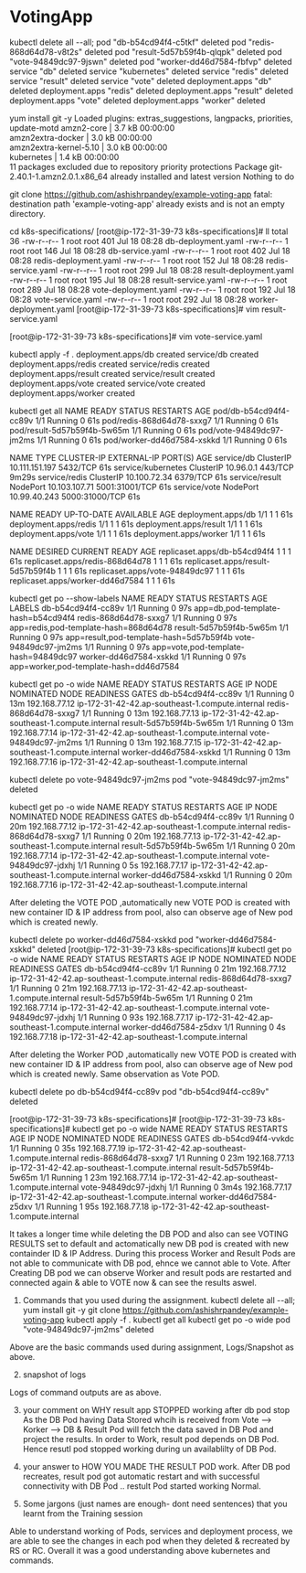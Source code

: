 # VotingApp
kubectl delete all --all;
pod "db-b54cd94f4-c5tkf" deleted
pod "redis-868d64d78-v8t2s" deleted
pod "result-5d57b59f4b-qlqpk" deleted
pod "vote-94849dc97-9jswn" deleted
pod "worker-dd46d7584-fbfvp" deleted
service "db" deleted
service "kubernetes" deleted
service "redis" deleted
service "result" deleted
service "vote" deleted
deployment.apps "db" deleted
deployment.apps "redis" deleted
deployment.apps "result" deleted
deployment.apps "vote" deleted
deployment.apps "worker" deleted

yum install git -y
Loaded plugins: extras_suggestions, langpacks, priorities, update-motd
amzn2-core                                                                                                                                                  | 3.7 kB  00:00:00     
amzn2extra-docker                                                                                                                                           | 3.0 kB  00:00:00     
amzn2extra-kernel-5.10                                                                                                                                      | 3.0 kB  00:00:00     
kubernetes                                                                                                                                                  | 1.4 kB  00:00:00     
11 packages excluded due to repository priority protections
Package git-2.40.1-1.amzn2.0.1.x86_64 already installed and latest version
Nothing to do

 git clone  https://github.com/ashishrpandey/example-voting-app
fatal: destination path 'example-voting-app' already exists and is not an empty directory.

cd k8s-specifications/
[root@ip-172-31-39-73 k8s-specifications]# ll
total 36
-rw-r--r-- 1 root root 401 Jul 18 08:28 db-deployment.yaml
-rw-r--r-- 1 root root 146 Jul 18 08:28 db-service.yaml
-rw-r--r-- 1 root root 402 Jul 18 08:28 redis-deployment.yaml
-rw-r--r-- 1 root root 152 Jul 18 08:28 redis-service.yaml
-rw-r--r-- 1 root root 299 Jul 18 08:28 result-deployment.yaml
-rw-r--r-- 1 root root 195 Jul 18 08:28 result-service.yaml
-rw-r--r-- 1 root root 289 Jul 18 08:28 vote-deployment.yaml
-rw-r--r-- 1 root root 192 Jul 18 08:28 vote-service.yaml
-rw-r--r-- 1 root root 292 Jul 18 08:28 worker-deployment.yaml
[root@ip-172-31-39-73 k8s-specifications]# vim result-service.yaml

[root@ip-172-31-39-73 k8s-specifications]# vim vote-service.yaml

kubectl apply -f .
deployment.apps/db created
service/db created
deployment.apps/redis created
service/redis created
deployment.apps/result created
service/result created
deployment.apps/vote created
service/vote created
deployment.apps/worker created


kubectl get all
NAME                          READY   STATUS    RESTARTS   AGE
pod/db-b54cd94f4-cc89v        1/1     Running   0          61s
pod/redis-868d64d78-sxxg7     1/1     Running   0          61s
pod/result-5d57b59f4b-5w65m   1/1     Running   0          61s
pod/vote-94849dc97-jm2ms      1/1     Running   0          61s
pod/worker-dd46d7584-xskkd    1/1     Running   0          61s

NAME                 TYPE        CLUSTER-IP       EXTERNAL-IP   PORT(S)          AGE
service/db           ClusterIP   10.111.151.197   <none>        5432/TCP         61s
service/kubernetes   ClusterIP   10.96.0.1        <none>        443/TCP          9m29s
service/redis        ClusterIP   10.100.72.34     <none>        6379/TCP         61s
service/result       NodePort    10.103.107.71    <none>        5001:31001/TCP   61s
service/vote         NodePort    10.99.40.243     <none>        5000:31000/TCP   61s

NAME                     READY   UP-TO-DATE   AVAILABLE   AGE
deployment.apps/db       1/1     1            1           61s
deployment.apps/redis    1/1     1            1           61s
deployment.apps/result   1/1     1            1           61s
deployment.apps/vote     1/1     1            1           61s
deployment.apps/worker   1/1     1            1           61s

NAME                                DESIRED   CURRENT   READY   AGE
replicaset.apps/db-b54cd94f4        1         1         1       61s
replicaset.apps/redis-868d64d78     1         1         1       61s
replicaset.apps/result-5d57b59f4b   1         1         1       61s
replicaset.apps/vote-94849dc97      1         1         1       61s
replicaset.apps/worker-dd46d7584    1         1         1       61s


kubectl get po --show-labels
NAME                      READY   STATUS    RESTARTS   AGE   LABELS
db-b54cd94f4-cc89v        1/1     Running   0          97s   app=db,pod-template-hash=b54cd94f4
redis-868d64d78-sxxg7     1/1     Running   0          97s   app=redis,pod-template-hash=868d64d78
result-5d57b59f4b-5w65m   1/1     Running   0          97s   app=result,pod-template-hash=5d57b59f4b
vote-94849dc97-jm2ms      1/1     Running   0          97s   app=vote,pod-template-hash=94849dc97
worker-dd46d7584-xskkd    1/1     Running   0          97s   app=worker,pod-template-hash=dd46d7584


kubectl get po -o wide
NAME                      READY   STATUS    RESTARTS   AGE   IP              NODE                                              NOMINATED NODE   READINESS GATES
db-b54cd94f4-cc89v        1/1     Running   0          13m   192.168.77.12   ip-172-31-42-42.ap-southeast-1.compute.internal   <none>           <none>
redis-868d64d78-sxxg7     1/1     Running   0          13m   192.168.77.13   ip-172-31-42-42.ap-southeast-1.compute.internal   <none>           <none>
result-5d57b59f4b-5w65m   1/1     Running   0          13m   192.168.77.14   ip-172-31-42-42.ap-southeast-1.compute.internal   <none>           <none>
vote-94849dc97-jm2ms      1/1     Running   0          13m   192.168.77.15   ip-172-31-42-42.ap-southeast-1.compute.internal   <none>           <none>
worker-dd46d7584-xskkd    1/1     Running   0          13m   192.168.77.16   ip-172-31-42-42.ap-southeast-1.compute.internal   <none>           <none>

kubectl delete po vote-94849dc97-jm2ms
pod "vote-94849dc97-jm2ms" deleted

kubectl get po -o wide
NAME                      READY   STATUS    RESTARTS   AGE   IP              NODE                                              NOMINATED NODE   READINESS GATES
db-b54cd94f4-cc89v        1/1     Running   0          20m   192.168.77.12   ip-172-31-42-42.ap-southeast-1.compute.internal   <none>           <none>
redis-868d64d78-sxxg7     1/1     Running   0          20m   192.168.77.13   ip-172-31-42-42.ap-southeast-1.compute.internal   <none>           <none>
result-5d57b59f4b-5w65m   1/1     Running   0          20m   192.168.77.14   ip-172-31-42-42.ap-southeast-1.compute.internal   <none>           <none>
vote-94849dc97-jdxhj      1/1     Running   0          5s    192.168.77.17   ip-172-31-42-42.ap-southeast-1.compute.internal   <none>           <none>
worker-dd46d7584-xskkd    1/1     Running   0          20m   192.168.77.16   ip-172-31-42-42.ap-southeast-1.compute.internal   <none>           <none>

After deleting the VOTE POD ,automatically new VOTE POD is created with new container ID & IP address from pool, also can observe age of New pod which is created newly.

kubectl delete po worker-dd46d7584-xskkd
pod "worker-dd46d7584-xskkd" deleted
[root@ip-172-31-39-73 k8s-specifications]# kubectl get po -o wide
NAME                      READY   STATUS    RESTARTS   AGE   IP              NODE                                              NOMINATED NODE   READINESS GATES
db-b54cd94f4-cc89v        1/1     Running   0          21m   192.168.77.12   ip-172-31-42-42.ap-southeast-1.compute.internal   <none>           <none>
redis-868d64d78-sxxg7     1/1     Running   0          21m   192.168.77.13   ip-172-31-42-42.ap-southeast-1.compute.internal   <none>           <none>
result-5d57b59f4b-5w65m   1/1     Running   0          21m   192.168.77.14   ip-172-31-42-42.ap-southeast-1.compute.internal   <none>           <none>
vote-94849dc97-jdxhj      1/1     Running   0          93s   192.168.77.17   ip-172-31-42-42.ap-southeast-1.compute.internal   <none>           <none>
worker-dd46d7584-z5dxv    1/1     Running   0          4s    192.168.77.18   ip-172-31-42-42.ap-southeast-1.compute.internal   <none>           <none>

After deleting the Worker POD ,automatically new VOTE POD is created with new container ID & IP address from pool, also can observe age of New pod which is created newly. Same observation as Vote POD.


kubectl delete po db-b54cd94f4-cc89v
pod "db-b54cd94f4-cc89v" deleted

[root@ip-172-31-39-73 k8s-specifications]# 
[root@ip-172-31-39-73 k8s-specifications]# kubectl get po -o wide
NAME                      READY   STATUS    RESTARTS   AGE    IP              NODE                                              NOMINATED NODE   READINESS GATES
db-b54cd94f4-vvkdc        1/1     Running   0          35s    192.168.77.19   ip-172-31-42-42.ap-southeast-1.compute.internal   <none>           <none>
redis-868d64d78-sxxg7     1/1     Running   0          23m    192.168.77.13   ip-172-31-42-42.ap-southeast-1.compute.internal   <none>           <none>
result-5d57b59f4b-5w65m   1/1     Running   1          23m    192.168.77.14   ip-172-31-42-42.ap-southeast-1.compute.internal   <none>           <none>
vote-94849dc97-jdxhj      1/1     Running   0          3m4s   192.168.77.17   ip-172-31-42-42.ap-southeast-1.compute.internal   <none>           <none>
worker-dd46d7584-z5dxv    1/1     Running   1          95s    192.168.77.18   ip-172-31-42-42.ap-southeast-1.compute.internal   <none>           <none>

It takes a longer time while deleting the DB POD and also can see VOTING RESULTS set to default and actomatically new DB pod is created with new containder ID & IP Address. During this process Worker and Result Pods are not able to communicate with DB pod, ehnce we cannot able to Vote. After Creating DB pod we can observe Worker and result pods are restarted and connected again & able to VOTE now & can see the results aswel.



1. Commands that you used during the assignment.
kubectl delete all --all;
yum install git -y
git clone  https://github.com/ashishrpandey/example-voting-app
kubectl apply -f .
kubectl get all
kubectl get po -o wide
pod "vote-94849dc97-jm2ms" deleted

Above are the basic commands used during assignment, Logs/Snapshot as above.

2. snapshot of logs

Logs of command outputs are as above.


3. your comment on WHY result app STOPPED working after db pod stop
As the DB Pod having Data Stored whcih is received from Vote --> Korker --> DB & Result Pod will fetch the data saved in DB Pod and project the results. In order to Work, result pod depends on DB Pod. Hence resutl pod stopped working during un availablilty of DB Pod.

4. your answer to HOW YOU MADE THE RESULT POD work.
After DB pod recreates, result pod got automatic restart and with successful connectivity with DB Pod .. restult Pod started working Normal.


5. Some jargons (just names are enough- dont need sentences) that you learnt from the Training session

Able to understand working of Pods, services and deployment process, we are able to see the changes in each pod when they deleted & recreated by RS or RC. Overall it was a good understanding above kubernetes and commands.


